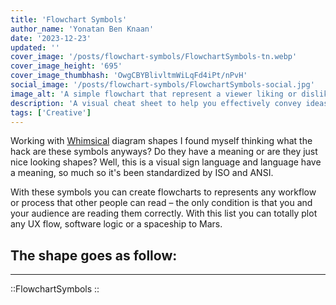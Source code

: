 ```yaml
---
title: 'Flowchart Symbols'
author_name: 'Yonatan Ben Knaan'
date: '2023-12-23'
updated: ''
cover_image: '/posts/flowchart-symbols/FlowchartSymbols-tn.webp'
cover_image_height: '695'
cover_image_thumbhash: 'OwgCBYBlivltmWiLqFd4iPt/nPvH'
social_image: '/posts/flowchart-symbols/FlowchartSymbols-social.jpg'
image_alt: 'A simple flowchart that represent a viewer liking or disliking this content'
description: 'A visual cheat sheet to help you effectively convey ideas with flowcharts'
tags: ['Creative']
---
```


Working with [Whimsical](https://whimsical.com/) diagram shapes I found myself thinking what the hack are these symbols anyways? Do they have a meaning or are they just nice looking shapes? Well, this is a visual sign language and language have a meaning, so much so it's been standardized by ISO and ANSI.

With these symbols you can create flowcharts to represents any workflow or process that other people can read – the only condition is that you and your audience are reading them correctly. With this list you can totally plot any UX flow, software logic or a spaceship to Mars.

<!-- Each symbol has a designated meaning and this way you can use them to convey a story.  -->
 <!-- Whimsical are using just a part of the flowcharts symbols and are mixing some other shapes too. -->
## The shape goes as follow: 

---

::FlowchartSymbols
::